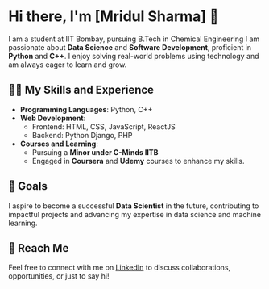 # Hi there, I'm [Mridul Sharma] 👋

I am a student at IIT Bombay, pursuing B.Tech in Chemical Engineering 
I am passionate about **Data Science** and **Software Development**, proficient in **Python** and **C++**. I enjoy solving real-world problems using technology and am always eager to learn and grow.

## 🧑‍💻 My Skills and Experience
- **Programming Languages**: Python, C++
- **Web Development**: 
  - Frontend: HTML, CSS, JavaScript, ReactJS  
  - Backend: Python Django, PHP  
- **Courses and Learning**: 
  - Pursuing a **Minor under C-Minds IITB**  
  - Engaged in **Coursera** and **Udemy** courses to enhance my skills.

## 🌟 Goals
I aspire to become a successful **Data Scientist** in the future, contributing to impactful projects and advancing my expertise in data science and machine learning.

## 🌱 Reach Me
Feel free to connect with me on [LinkedIn]([https://www.linkedin.com/in/your-profile](https://www.linkedin.com/in/mridul-sharma-48863932a?utm_source=share&utm_campaign=share_via&utm_content=profile&utm_medium=android_app)) to discuss collaborations, opportunities, or just to say hi!
